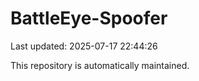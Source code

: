 # BattleEye-Spoofer

Last updated: 2025-07-17 22:44:26

This repository is automatically maintained.
